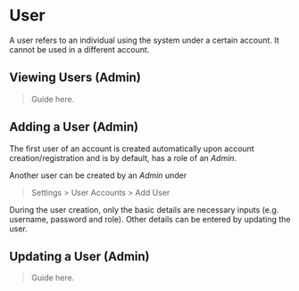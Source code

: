 # User

A user refers to an individual using the system under a certain account. It cannot be used in a different account.

## Viewing Users (Admin)

> Guide here.

## Adding a User (Admin)

The first user of an account is created automatically upon account creation/registration and is by default, has a role of an *Admin*.

Another user can be created by an *Admin* under 

> Settings > User Accounts > Add User

During the user creation, only the basic details are necessary inputs (e.g. username, password and role). Other details can be entered by updating the user.

## Updating a User (Admin)

> Guide here.